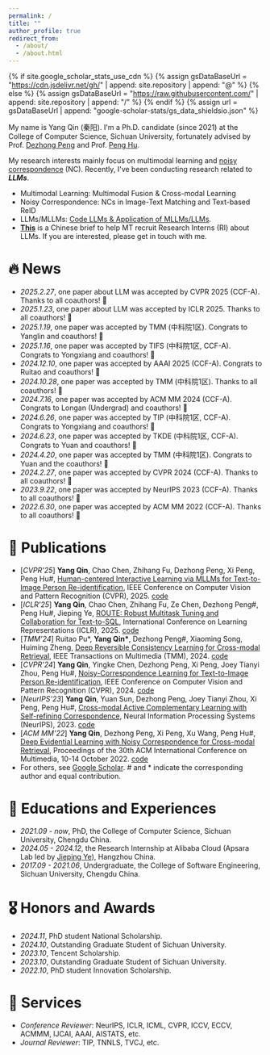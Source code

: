 ```yaml
---
permalink: /
title: "" 
author_profile: true
redirect_from: 
  - /about/
  - /about.html
---
```


{% if site.google_scholar_stats_use_cdn %}
{% assign gsDataBaseUrl = "https://cdn.jsdelivr.net/gh/" | append: site.repository | append: "@" %}
{% else %}
{% assign gsDataBaseUrl = "https://raw.githubusercontent.com/" | append: site.repository | append: "/" %}
{% endif %}
{% assign url = gsDataBaseUrl | append: "google-scholar-stats/gs_data_shieldsio.json" %}

<span class='anchor' id='about-me'></span>

My name is Yang Qin (秦阳). I'm a Ph.D. candidate (since 2021) at the College of Computer Science, Sichuan University, fortunately advised by Prof. [Dezhong Peng](https://cs.scu.edu.cn/info/1182/7307.htm) and Prof. [Peng Hu](https://penghu-cs.github.io/). 

My research interests mainly focus on multimodal learning and [noisy correspondence](https://github.com/QinYang79/Noisy-Correspondence-Summary) (NC). Recently, I've been conducting research related to ***LLMs***.

- Multimodal Learning: Multimodal Fusion & Cross-modal Learning
- Noisy Correspondence: NCs in Image-Text Matching and Text-based ReID
- LLMs/MLLMs: [Code LLMs  & Application of MLLMs/LLMs](https://qinyang-cs.github.io/projects/LLMs).
- [**This**](https://docs.google.com/document/d/16XxH3dl3Oq7t8mDBrEaAHKykmLstVLi-MbfouroMYvY/edit?usp=sharing) is a Chinese brief to help MT recruit Research Interns (RI) about LLMs. If you are interested, please get in touch with me.

# 🔥 News

- *2025.2.27*, one paper about LLM was accepted by CVPR 2025 (CCF-A). Thanks to all coauthors! 🎉 
- *2025.1.23*, one paper about LLM was accepted by ICLR 2025. Thanks to all coauthors! 🎉 
- *2025.1.19*, one paper was accepted by TMM (中科院1区). Congrats to Yanglin and coauthors! 🎉
- *2025.1.16*, one paper was accepted by TIFS (中科院1区, CCF-A). Congrats to Yongxiang and coauthors! 🎉
- *2024.12.10*, one paper was accepted by AAAI 2025 (CCF-A). Congrats to Ruitao and coauthors! 🎉
- *2024.10.28*, one paper was accepted by TMM (中科院1区). Thanks to all coauthors! 🎉
- *2024.7.16*, one paper was accepted by ACM MM 2024 (CCF-A). Congrats to Longan (Undergrad) and coauthors! 🎉
- *2024.6.26*, one paper was accepted by TIP  (中科院1区, CCF-A). Congrats to Yongxiang and coauthors! 🎉
- *2024.6.23*, one paper was accepted by TKDE (中科院1区, CCF-A). Congrats to Yuan and coauthors! 🎉
- *2024.4.20*, one paper was accepted by TMM (中科院1区). Congrats to Yuan and the coauthors! 🎉
- *2024.2.27*, one paper was accepted by CVPR 2024 (CCF-A). Thanks to all coauthors! 🎉 
- *2023.9.22*, one paper was accepted by NeurIPS 2023 (CCF-A). Thanks to all coauthors! 🎉 
- *2022.6.30*, one paper was accepted by ACM MM 2022 (CCF-A). Thanks to all coauthors! 🎉


# 📝 Publications
- [*CVPR'25*] **Yang Qin**, Chao Chen, Zhihang Fu, Dezhong Peng, Xi Peng, Peng Hu#, [Human-centered Interactive Learning via MLLMs for Text-to-Image Person Re-identification](), IEEE Conference on Computer Vision and Pattern Recognition (CVPR), 2025. [code](https://github.com/QinYang79/ICL)
- [*ICLR'25*] **Yang Qin**, Chao Chen, Zhihang Fu, Ze Chen, Dezhong Peng#, Peng Hu#, Jieping Ye, [ROUTE: Robust Multitask Tuning and Collaboration for Text-to-SQL](https://openreview.net/pdf?id=BAglD6NGy0), International Conference on Learning Representations (ICLR), 2025. [code](https://github.com/alibaba/Route)
- [*TMM'24*] Ruitao Pu*, **Yang Qin\***, Dezhong Peng#, Xiaoming Song, Huiming Zheng, [Deep Reversible Consistency Learning for Cross-modal Retrieval](https://arxiv.org/pdf/2501.05686), IEEE Transactions on Multimedia (TMM), 2024. [code](https://github.com/perquisite/DRCL)
- [*CVPR'24*] **Yang Qin**, Yingke Chen, Dezhong Peng, Xi Peng, Joey Tianyi Zhou, Peng Hu#, [Noisy-Correspondence Learning for Text-to-Image Person Re-identification](https://arxiv.org/pdf/2308.09911.pdf), IEEE Conference on Computer Vision and Pattern Recognition (CVPR), 2024.  [code](https://github.com/QinYang79/RDE)
- [*NeurIPS'23*] **Yang Qin**, Yuan Sun, Dezhong Peng, Joey Tianyi Zhou, Xi Peng, Peng Hu#, [Cross-modal Active Complementary Learning with Self-refining Correspondence](https://openreview.net/pdf?id=UBBeUjTja8), Neural Information Processing Systems (NeurIPS), 2023.  [code](https://github.com/QinYang79/CRCL)
- [*ACM MM'22*] **Yang Qin**, Dezhong Peng, Xi Peng, Xu Wang, Peng Hu#, [Deep Evidential Learning with Noisy Correspondence for Cross-modal Retrieval](https://drive.google.com/file/d/1YVXD2ki5txBY6khG62EHwCi6cnQVRE4I/view), Proceedings of the 30th ACM International Conference on Multimedia, 10-14 October 2022. [code](https://github.com/QinYang79/DECL)
- For others, see [Google Scholar](https://scholar.google.com/citations?user=Ci4FBHoAAAAJ&hl=zh-CN&authuser=1). # and * indicate the corresponding author and equal contribution.

# 📖 Educations and Experiences

- *2021.09 -  now*, PhD, the College of Computer Science, Sichuan University, Chengdu China.
- *2024.05 -  2024.12*, the Research Internship at Alibaba Cloud (Apsara Lab led by [Jieping Ye](https://scholar.google.com/citations?hl=zh-CN&authuser=1&user=T9AzhwcAAAAJ)), Hangzhou China.
- *2017.09 - 2021.06*, Undergraduate,  the College of Software Engineering, Sichuan University, Chengdu China.

# 🎖 Honors and Awards
- *2024.11*, PhD student National Scholarship.
- *2024.10*, Outstanding Graduate Student of Sichuan University.
- *2023.10*, Tencent Scholarship.
- *2023.10*, Outstanding Graduate Student of Sichuan University.
- *2022.10*, PhD student Innovation Scholarship.

# 🙋 Services 
- *Conference Reviewer*: NeurIPS, ICLR, ICML, CVPR, ICCV, ECCV, ACMMM, IJCAI, AAAI, AISTATS, etc.
- *Journal Reviewer*: TIP, TNNLS, TVCJ, etc.

